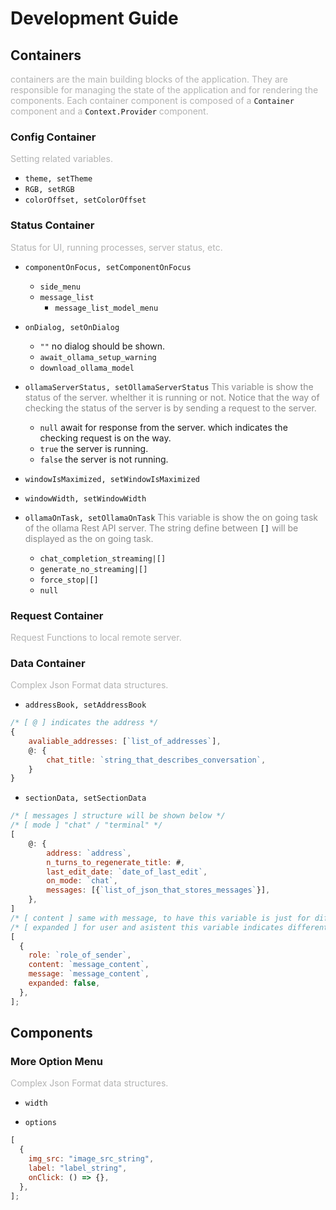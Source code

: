 # Development Guide

## Containers

<span style="opacity: 0.32">containers are the main building blocks of the application. They are responsible for managing the state of the application and for rendering the components. Each container component is composed of a </span>`Container`<span style="opacity: 0.32"> component and a </span>`Context.Provider`<span style="opacity: 0.32"> component. </span>

### Config Container

<span style="opacity: 0.32">Setting related variables.</span>

- `theme, setTheme`
- `RGB, setRGB`
- `colorOffset, setColorOffset`

### Status Container

<span style="opacity: 0.32">Status for UI, running processes, server status, etc.</span>

- `componentOnFocus, setComponentOnFocus`
  - `side_menu`
  - `message_list`
    - `message_list_model_menu`
- `onDialog, setOnDialog`

  - `""` no dialog should be shown.
  - `await_ollama_setup_warning`
  - `download_ollama_model`

- `ollamaServerStatus, setOllamaServerStatus`
  <span style="opacity: 0.5">
  This variable is show the status of the server. whelther it is running or not. Notice that the way of checking the status of the server is by sending a request to the server.
  </span>

  - `null` await for response from the server. which indicates the checking request is on the way.
  - `true` the server is running.
  - `false` the server is not running.

- `windowIsMaximized, setWindowIsMaximized`
- `windowWidth, setWindowWidth`

- `ollamaOnTask, setOllamaOnTask` <span style="opacity: 0.5">
  This variable is show the on going task of the ollama Rest API server. The string define between</span> `[]` <span style="opacity: 0.5">will be displayed as the on going task.
  </span>

  - `chat_completion_streaming|[]`
  - `generate_no_streaming|[]`
  - `force_stop|[]`
  - `null`

### Request Container

<span style="opacity: 0.32">Request Functions to local remote server.</span>

### Data Container

<span style="opacity: 0.32">Complex Json Format data structures.</span>

- `addressBook, setAddressBook`

```js
/* [ @ ] indicates the address */
{
    avaliable_addresses: [`list_of_addresses`],
    @: {
        chat_title: `string_that_describes_conversation`,
    }
}
```

- `sectionData, setSectionData`

```js
/* [ messages ] structure will be shown below */
/* [ mode ] "chat" / "terminal" */
[
    @: {
        address: `address`,
        n_turns_to_regenerate_title: #,
        last_edit_date: `date_of_last_edit`,
        on_mode: `chat`,
        messages: [{`list_of_json_that_stores_messages`}],
    },
]
/* [ content ] same with message, to have this variable is just for different standard APIs */
/* [ expanded ] for user and asistent this variable indicates different thing, for deepseek models if expanded === false, the thought process will be shown */
[
  {
    role: `role_of_sender`,
    content: `message_content`,
    message: `message_content`,
    expanded: false,
  },
];
```

## Components

### More Option Menu

<span style="opacity: 0.32">Complex Json Format data structures.</span>

- `width`

- `options`

```js
[
  {
    img_src: "image_src_string",
    label: "label_string",
    onClick: () => {},
  },
];
```
